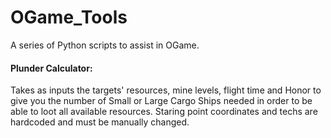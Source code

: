 # OGame_Tools
A series of Python scripts to assist in OGame.

#### Plunder Calculator:
Takes as inputs the targets' resources, mine levels, flight time and Honor to give you the number of Small or Large Cargo Ships needed in order to be able to loot all available resources.
Staring point coordinates and techs are hardcoded and must be manually changed.
